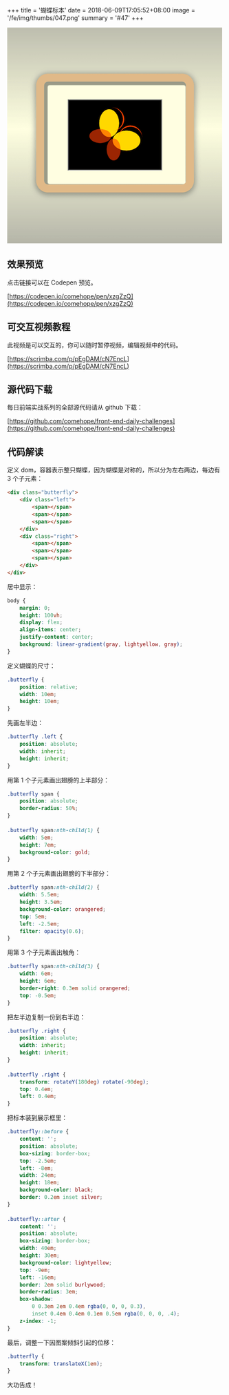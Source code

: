 +++
title = '蝴蝶标本'
date = 2018-06-09T17:05:52+08:00
image = '/fe/img/thumbs/047.png'
summary = '#47'
+++

![](./work.png)

## 效果预览

点击链接可以在 Codepen 预览。

[https://codepen.io/comehope/pen/xzgZzQ](https://codepen.io/comehope/pen/xzgZzQ)

## 可交互视频教程

此视频是可以交互的，你可以随时暂停视频，编辑视频中的代码。

[https://scrimba.com/p/pEgDAM/cN7EncL](https://scrimba.com/p/pEgDAM/cN7EncL)

## 源代码下载

每日前端实战系列的全部源代码请从 github 下载：

[https://github.com/comehope/front-end-daily-challenges](https://github.com/comehope/front-end-daily-challenges)

## 代码解读

定义 dom，容器表示整只蝴蝶，因为蝴蝶是对称的，所以分为左右两边，每边有 3 个子元素：
```html
<div class="butterfly">
	<div class="left">
		<span></span>
	    <span></span>
	    <span></span>
	</div>
	<div class="right">
		<span></span>
	    <span></span>
	    <span></span>
	</div>
</div>
```

居中显示：
```css
body {
	margin: 0;
	height: 100vh;
	display: flex;
	align-items: center;
	justify-content: center;
	background: linear-gradient(gray, lightyellow, gray);
}
```

定义蝴蝶的尺寸：
```css
.butterfly {
	position: relative;
	width: 10em;
	height: 10em;
}
```

先画左半边：
```css
.butterfly .left {
	position: absolute;
	width: inherit;
	height: inherit;
}
```

用第 1 个子元素画出翅膀的上半部分：
```css
.butterfly span {
	position: absolute;
	border-radius: 50%;
}

.butterfly span:nth-child(1) {
	width: 5em;
	height: 7em;
	background-color: gold;
}
```

用第 2 个子元素画出翅膀的下半部分：
```css
.butterfly span:nth-child(2) {
	width: 5.5em;
	height: 3.5em;
	background-color: orangered;
	top: 5em;
	left: -2.5em;
	filter: opacity(0.6);
}
```

用第 3 个子元素画出触角：
```css
.butterfly span:nth-child(3) {
	width: 6em;
	height: 6em;
	border-right: 0.3em solid orangered;
	top: -0.5em;
}
```

把左半边复制一份到右半边：
```css
.butterfly .right {
	position: absolute;
	width: inherit;
	height: inherit;
}

.butterfly .right {
	transform: rotateY(180deg) rotate(-90deg);
	top: 0.4em;
	left: 0.4em;
}
```

把标本装到展示框里：
```css
.butterfly::before {
	content: '';
	position: absolute;
	box-sizing: border-box;
	top: -2.5em;
	left: -8em;
	width: 24em;
	height: 18em;
	background-color: black;
  	border: 0.2em inset silver;
}

.butterfly::after {
    content: '';
    position: absolute;
    box-sizing: border-box;
    width: 40em;
    height: 30em;
    background-color: lightyellow;
    top: -9em;
    left: -16em;
    border: 2em solid burlywood;
    border-radius: 3em;
    box-shadow: 
    	0 0.3em 2em 0.4em rgba(0, 0, 0, 0.3),
    	inset 0.4em 0.4em 0.1em 0.5em rgba(0, 0, 0, .4);
    z-index: -1;
}
```

最后，调整一下因图案倾斜引起的位移：
```css
.butterfly {
	transform: translateX(1em);
}
```

大功告成！

